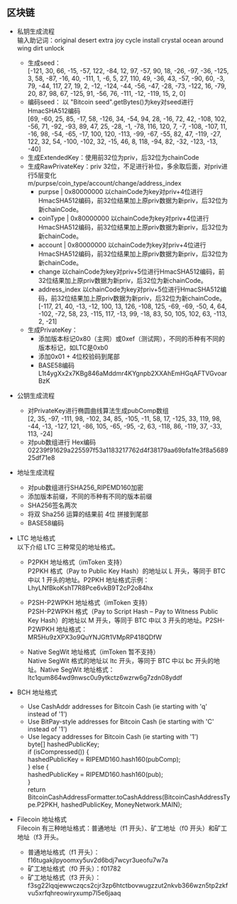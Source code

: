 
## 区块链

+ 私钥生成流程    
输入助记词：original desert extra joy cycle install crystal ocean around wing dirt unlock    
    + 生成seed：    
[-121, 30, 66, -15, -57, 122, -84, 12, 97, -57, 90, 18, -26, -97, -36, -125, 3, 58, -87, -16, 40, -111, 1, -6, 5, 27, 110, 49, -36, 43, -57, -90, 60, -3, 79, -44, 117, 27, 19, 2, -12, -124, -44, -56, -47, -28, -73, -122, 16, -79, 20, 87, 98, 67, -125, 91, -56, 76, -111, -12, -119, 15, 2, 0]    
    + 编码seed： 以 "Bitcoin seed".getBytes()为key对seed进行HmacSHA512编码    
[69, -60, 25, 85, -17, 58, -126, 34, -54, 94, 28, -16, 72, 42, -108, 102, -56, 71, -92, -93, 89, 47, 25, -28, -1, -78, 116, 120, 7, -7, -108, -107, 11, -16, 98, -54, -65, -17, 100, 120, -113, -99, -67, -55, 82, 47, -119, -27, 122, 32, 54, -100, -102, 32, -15, 46, 8, 118, -94, 82, -32, -123, -13, -40]    
    + 生成ExtendedKey：使用前32位为priv，后32位为chainCode    
    + 生成RawPrivateKey：priv 32位，不足进行补位，多余取后面，对priv进行5层变化    
m/purpse/coin_type/account/change/address_index    
        + purpse | 0x80000000     以chainCode为key对priv+4位进行HmacSHA512编码，前32位结果加上原priv数据为新priv，后32位为新chainCode。    
        + coinType | 0x80000000  以chainCode为key对priv+4位进行HmacSHA512编码，前32位结果加上原priv数据为新priv，后32位为新chainCode。    
        + account | 0x80000000   以chainCode为key对priv+4位进行HmacSHA512编码，前32位结果加上原priv数据为新priv，后32位为新chainCode。    
        + change   以chainCode为key对priv+5位进行HmacSHA512编码，前32位结果加上原priv数据为新priv，后32位为新chainCode。    
        + address_index    以chainCode为key对priv+5位进行HmacSHA512编码，前32位结果加上原priv数据为新priv，后32位为新chainCode。    
[-117, 21, 40, -13, -12, 100, 13, 126, -108, 125, -69, -69, -50, 4, 64, -102, -72, 58, 23, -115, 117, -13, 99, -18, 83, 50, 105, 102, 63, -113, 2, -21]    
    + 生成PrivateKey：    
        + 添加版本标记0x80（主网）或0xef（测试网），不同的币种有不同的版本标记，如LTC是0xb0    
        + 添加0x01 + 4位校验码到尾部    
        + BASE58编码    
L1t4ygXx2x7KBg846aMddmr4KYgnpb2XXAhEmHGqAFTVGvoarBzK    

+ 公钥生成流程    
    + 对PrivateKey进行椭圆曲线算法生成pubComp数组    
[2, 35, -97, -111, 98, -102, 34, 85, -105, -11, 58, 17, -125, 33, 119, 98, -44, -13, -127, 121, -86, 105, -65, -95, -2, 63, -118, 86, -119, 37, -33, 113, -24]    
    + 对pub数组进行 Hex编码    
02239f91629a225597f53a1183217762d4f38179aa69bfa1fe3f8a568925df71e8    

+ 地址生成流程    
    + 对pub数组进行SHA256_RIPEMD160加密    
    + 添加版本前缀，不同的币种有不同的版本前缀   
    + SHA256签名两次    
    + 将双 Sha256 运算的结果前 4位 拼接到尾部    
    + BASE58编码    

+ LTC 地址格式       
  以下介绍 LTC 三种常见的地址格式。    
      
    + P2PKH 地址格式（imToken 支持）    
  P2PKH 格式（Pay to Public Key Hash）的地址以 L 开头，等同于 BTC 中以 1 开头的地址。P2PKH 地址格式示例：    
  LhyLNfBkoKshT7R8Pce6vkB9T2cP2o84hx    
      
    + P2SH-P2WPKH 地址格式（imToken 支持）    
  P2SH-P2WPKH 格式（Pay to Script Hash – Pay to Witness Public Key Hash）的地址以 M 开头，等同于 BTC 中以 3 开头的地址。P2SH-P2WPKH 地址格式：    
  MR5Hu9zXPX3o9QuYNJGft1VMpRP418QDfW    
  
    + Native SegWit 地址格式（imToken 暂不支持）    
  Native SegWit 格式的地址以 ltc 开头，等同于 BTC 中以 bc 开头的地址。Native SegWit 地址格式：    
  ltc1qum864wd9nwsc0u9ytkctz6wzrw6g7zdn08yddf    

+ BCH 地址格式           
    + Use CashAddr addresses for Bitcoin Cash (ie starting with 'q' instead of '1')    
    + Use BitPay-style addresses for Bitcoin Cash (ie starting with 'C' instead of '1')    
    + Use legacy addresses for Bitcoin Cash (ie starting with '1')              
              byte[] hashedPublicKey;    
              if (isCompressed()) {    
                  hashedPublicKey = RIPEMD160.hash160(pubComp);    
              } else {    
                  hashedPublicKey = RIPEMD160.hash160(pub);    
              }    
              return BitcoinCashAddressFormatter.toCashAddress(BitcoinCashAddressType.P2PKH,
                      hashedPublicKey, MoneyNetwork.MAIN);    
                      
                      

+ Filecoin 地址格式    
  Filecoin 有三种地址格式：普通地址（f1 开头）、矿工地址（f0 开头）和矿工地址（f3 开头。    
    + 普通地址格式（f1 开头）：f16tugakjlpyoomxy5uv2d6bdj7wcyr3ueofu7w7a    
    + 矿工地址格式（f0 开头）：f01782    
    + 矿工地址格式（f3 开头）：f3sg22lqqjewwczqcs2cjr3zp6htctbovwugzzut2nkvb366wzn5tp2zkfvu5xrfqhreowiryxump7l5e6jaaq       
 